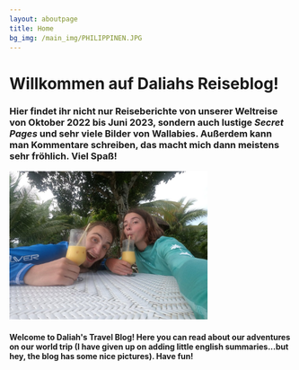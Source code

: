 ```yaml
---
layout: aboutpage
title: Home
bg_img: /main_img/PHILIPPINEN.JPG
---
```


# Willkommen auf Daliahs Reiseblog!

### Hier findet ihr nicht nur Reiseberichte von unserer Weltreise von Oktober 2022 bis Juni 2023, sondern auch lustige *Secret Pages* und sehr viele Bilder von Wallabies. Außerdem kann man Kommentare schreiben, das macht mich dann meistens sehr fröhlich. Viel Spaß!

<img src="/assets/img/main_img/cocktail.JPG" alt="Weltreisekarte" width="70%">

#### Welcome to Daliah's Travel Blog! Here you can read about our adventures on our world trip (I have given up on adding little english summaries...but hey, the blog has some nice pictures). Have fun!


